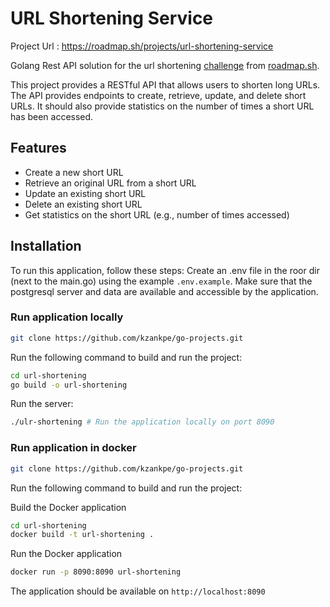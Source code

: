 # URL Shortening Service

Project Url : https://roadmap.sh/projects/url-shortening-service

Golang Rest API solution for the url shortening [challenge](https://roadmap.sh/projects/url-shortening-service) from [roadmap.sh](https://roadmap.sh/).

This project provides a  RESTful API that allows users to shorten long URLs. The API provides endpoints to create, retrieve, update, and delete short URLs. It should also provide statistics on the number of times a short URL has been accessed. 

## Features

- Create a new short URL
- Retrieve an original URL from a short URL
- Update an existing short URL
- Delete an existing short URL
- Get statistics on the short URL (e.g., number of times accessed)

## Installation

To run this application, follow these steps:
Create an .env file in the roor dir (next to the main.go) using the example ``.env.example``. Make sure that the postgresql server and data are available and accessible by the application.


### Run application locally 

```bash
git clone https://github.com/kzankpe/go-projects.git
```
Run the following command to build and run the project:

```bash
cd url-shortening
go build -o url-shortening
```

Run the server:
```bash
./ulr-shortening # Run the application locally on port 8090
```

### Run application in docker

```bash
git clone https://github.com/kzankpe/go-projects.git
```
Run the following command to build and run the project:

Build the Docker application

```bash
cd url-shortening
docker build -t url-shortening .
```

Run the Docker application

```bash
docker run -p 8090:8090 url-shortening
```

The application should be available on ``http://localhost:8090``